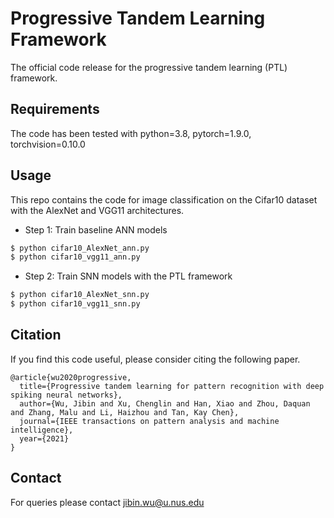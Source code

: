 # Progressive Tandem Learning Framework
The official code release for the progressive tandem learning (PTL) framework.

## Requirements
The code has been tested with python=3.8, pytorch=1.9.0, torchvision=0.10.0

## Usage 
This repo contains the code for image classification on the Cifar10 dataset with the AlexNet and VGG11 architectures.
* Step 1: Train baseline ANN models
``` sh
$ python cifar10_AlexNet_ann.py
$ python cifar10_vgg11_ann.py
```

* Step 2: Train SNN models with the PTL framework
``` sh
$ python cifar10_AlexNet_snn.py
$ python cifar10_vgg11_snn.py
```

## Citation
If you find this code useful, please consider citing the following paper.
```
@article{wu2020progressive,
  title={Progressive tandem learning for pattern recognition with deep spiking neural networks},
  author={Wu, Jibin and Xu, Chenglin and Han, Xiao and Zhou, Daquan and Zhang, Malu and Li, Haizhou and Tan, Kay Chen},
  journal={IEEE transactions on pattern analysis and machine intelligence},
  year={2021}
}
```

## Contact
For queries please contact jibin.wu@u.nus.edu


